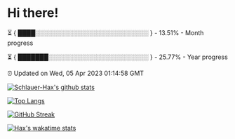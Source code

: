 # Hi there!

⏳ { ████░░░░░░░░░░░░░░░░░░░░░░░░░░ } - 13.51% - Month progress

⏳ { ███████░░░░░░░░░░░░░░░░░░░░░░░ } - 25.77% - Year progress

⏰ Updated on Wed, 05 Apr 2023 01:14:58 GMT


[![Schlauer-Hax's github stats](https://github-readme-stats.vercel.app/api?username=Schlauer-Hax&show_icons=true&theme=dark&count_private=true)](https://github.com/Schlauer-Hax)


[![Top Langs](https://github-readme-stats.vercel.app/api/top-langs/?username=Schlauer-Hax&layout=compact&theme=dark)](https://github.com/Schlauer-Hax?tab=repositories)

[![GitHub Streak](https://streak-stats.demolab.com?user=Schlauer-Hax&theme=dark)](https://git.io/streak-stats)

[![Hax's wakatime stats](https://github-readme-stats.vercel.app/api/wakatime?username=Hax&theme=dark)](https://wakatime.com/@Hax)

